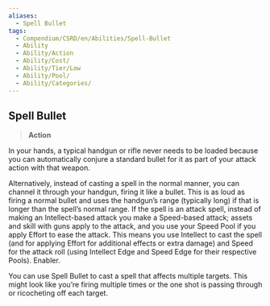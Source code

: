 ```yaml
---
aliases:
  - Spell Bullet
tags:
  - Compendium/CSRD/en/Abilities/Spell-Bullet
  - Ability
  - Ability/Action
  - Ability/Cost/
  - Ability/Tier/Low
  - Ability/Pool/
  - Ability/Categories/
---
```

  
    
## Spell Bullet    
>**Action**    
    
In your hands, a typical handgun or rifle never needs to be loaded because you can automatically conjure a standard bullet for it as part of your attack action with that weapon.  
  
Alternatively, instead of casting a spell in the normal manner, you can channel it through your handgun, firing it like a bullet. This is as loud as firing a normal bullet and uses the handgun’s range (typically long) if that is longer than the spell’s normal range. If the spell is an attack spell, instead of making an Intellect-based attack you make a Speed-based attack; assets and skill with guns apply to the attack, and you use your Speed Pool if you apply Effort to ease the attack. This means you use Intellect to cast the spell (and for applying Effort for additional effects or extra damage) and Speed for the attack roll (using Intellect Edge and Speed Edge for their respective Pools). Enabler.  
You can use Spell Bullet to cast a spell that affects multiple targets. This might look like you’re firing multiple times or the one shot is passing through or ricocheting off each target.  

